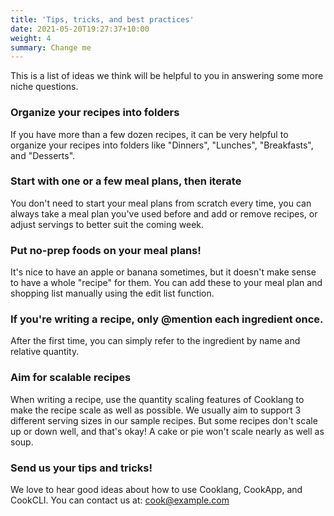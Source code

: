 ```yaml
---
title: 'Tips, tricks, and best practices'
date: 2021-05-20T19:27:37+10:00
weight: 4
summary: Change me
---
```


This is a list of ideas we think will be helpful to you in answering some more niche questions.

### Organize your recipes into folders
If you have more than a few dozen recipes, it can be very helpful to organize your recipes into folders like "Dinners", "Lunches", "Breakfasts", and "Desserts".

### Start with one or a few meal plans, then iterate
You don't need to start your meal plans from scratch every time, you can always take a meal plan you've used before and add or remove recipes, or adjust servings to better suit the coming week.

### Put no-prep foods on your meal plans!
It's nice to have an apple or banana sometimes, but it doesn't make sense to have a whole "recipe" for them. You can add these to your meal plan and shopping list manually using the edit list function.

### If you're writing a recipe, only @mention each ingredient once.
After the first time, you can simply refer to the ingredient by name and relative quantity.

### Aim for scalable recipes
When writing a recipe, use the quantity scaling features of Cooklang to make the recipe scale as well as possible. We usually aim to support 3 different serving sizes in our sample recipes. But some recipes don't scale up or down well, and that's okay! A cake or pie won't scale nearly as well as soup.

### Send us your tips and tricks!
We love to hear good ideas about how to use Cooklang, CookApp, and CookCLI. You can contact us at: cook@example.com
